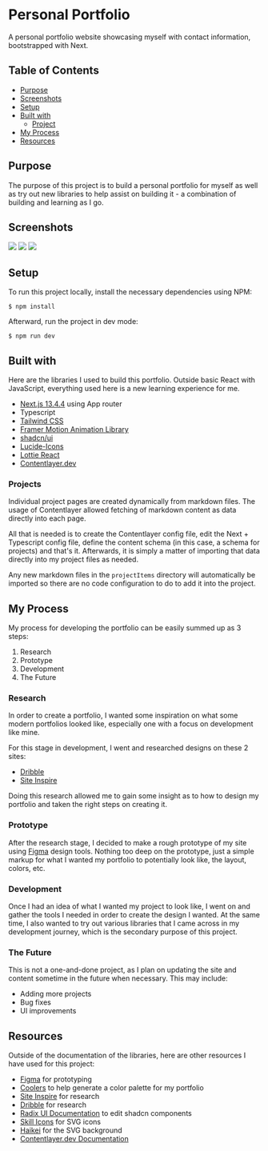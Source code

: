 # Personal Portfolio

A personal portfolio website showcasing myself with contact information, bootstrapped with Next.

## Table of Contents

- [Purpose](#purpose)
- [Screenshots](#screenshots)
- [Setup](#setup)
- [Built with](#built-with)
  - [Project](#projects)
- [My Process](#my-process)
- [Resources](#resources)

## Purpose

The purpose of this project is to build a personal portfolio for myself as well as try out new libraries to help assist on building it - a combination of building and learning as I go.

## Screenshots

![](/public/screenshots/screen-desktop.png)
![](/public/screenshots/screen-mobile1.png)
![](/public/screenshots/screen-mobile2.png)

## Setup

To run this project locally, install the necessary dependencies using NPM:

```
$ npm install
```

Afterward, run the project in dev mode:

```
$ npm run dev
```

## Built with

Here are the libraries I used to build this portfolio. Outside basic React with JavaScript, everything used here is a new learning experience for me.

- [Next.js 13.4.4](https://nextjs.org/) using App router
- Typescript
- [Tailwind CSS](https://tailwindcss.com/)
- [Framer Motion Animation Library](https://www.framer.com/motion/)
- [shadcn/ui](https://ui.shadcn.com/)
- [Lucide-Icons](https://lucide.dev/)
- [Lottie React](https://lottiereact.com/)
- [Contentlayer.dev](https://contentlayer.dev/)

### Projects

Individual project pages are created dynamically from markdown files. The usage of Contentlayer allowed fetching of markdown content as data directly into each page.

All that is needed is to create the Contentlayer config file, edit the Next + Typescript config file, define the content schema (in this case, a schema for projects) and that's it. Afterwards, it is simply a matter of importing that data directly into my project files as needed.

Any new markdown files in the `projectItems` directory will automatically be imported so there are no code configuration to do to add it into the project.

## My Process

My process for developing the portfolio can be easily summed up as 3 steps:

1. Research
2. Prototype
3. Development
4. The Future

### Research

In order to create a portfolio, I wanted some inspiration on what some modern portfolios looked like, especially one with a focus on development like mine.

For this stage in development, I went and researched designs on these 2 sites:

- [Dribble](https://dribbble.com/)
- [Site Inspire](https://www.siteinspire.com/)

Doing this research allowed me to gain some insight as to how to design my portfolio and taken the right steps on creating it.

### Prototype

After the research stage, I decided to make a rough prototype of my site using [Figma](https://www.figma.com/) design tools. Nothing too deep on the prototype, just a simple markup for what I wanted my portfolio to potentially look like, the layout, colors, etc.

### Development

Once I had an idea of what I wanted my project to look like, I went on and gather the tools I needed in order to create the design I wanted. At the same time, I also wanted to try out various libraries that I came across in my development journey, which is the secondary purpose of this project.

### The Future

This is not a one-and-done project, as I plan on updating the site and content sometime in the future when necessary. This may include:

- Adding more projects
- Bug fixes
- UI improvements

## Resources

Outside of the documentation of the libraries, here are other resources I have used for this project:

- [Figma](https://www.figma.com/) for prototyping
- [Coolers](https://coolors.co/) to help generate a color palette for my portfolio
- [Site Inspire](https://www.siteinspire.com/) for research
- [Dribble](https://dribbble.com/) for research
- [Radix UI Documentation](https://www.radix-ui.com/docs/primitives/overview/introduction) to edit shadcn components
- [Skill Icons](https://skillicons.dev/) for SVG icons
- [Haikei](https://haikei.app/) for the SVG background
- [Contentlayer.dev Documentation](https://contentlayer.dev/docs/getting-started-cddd76b7)
